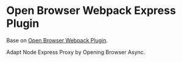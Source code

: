 # Open Browser Webpack Express Plugin
Base on [Open Browser Webpack Plugin](https://github.com/baldore/open-browser-webpack-plugin).

Adapt Node Express Proxy by Opening Browser Async.
